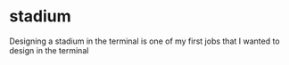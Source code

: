 # stadium
Designing a stadium in the terminal is one of my first jobs that I wanted to design in the terminal
